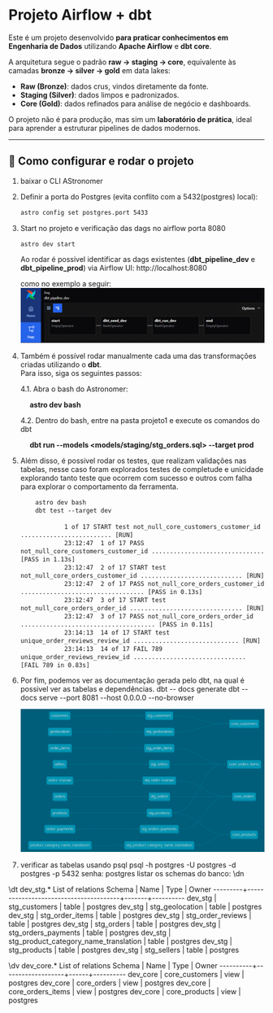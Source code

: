 # Projeto Airflow + dbt

Este é um projeto desenvolvido **para praticar conhecimentos em Engenharia de Dados** utilizando **Apache Airflow** e **dbt core**.  

A arquitetura segue o padrão **raw → staging → core**, equivalente às camadas **bronze → silver → gold** em data lakes:  

- **Raw (Bronze)**: dados crus, vindos diretamente da fonte.  
- **Staging (Silver)**: dados limpos e padronizados.  
- **Core (Gold)**: dados refinados para análise de negócio e dashboards.  

O projeto não é para produção, mas sim um **laboratório de prática**, ideal para aprender a estruturar pipelines de dados modernos.

---

## 🚀 Como configurar e rodar o projeto


1. baixar o CLI AStronomer
2. Definir a porta do Postgres (evita conflito com a 5432(postgres) local):  
   ```bash
   astro config set postgres.port 5433

3. Start no projeto e  verificação das dags no airflow porta 8080
    ```
    astro dev start
   ```
   Ao rodar é possivel identificar as dags existentes (**dbt_pipeline_dev** e  **dbt_pipeline_prod**) via Airflow UI: http://localhost:8080

   como no exemplo a seguir:
   ![alt text](image.png)
 
4. Também é possível rodar manualmente cada uma das transformações criadas utilizando o **dbt**.  
   Para isso, siga os seguintes passos:

    4.1. Abra o bash do Astronomer:
   
   &emsp; **astro dev bash**

    4.2. Dentro do bash, entre na pasta projeto1 e execute os comandos do dbt
   
    &emsp; **dbt run --models <models/staging/stg_orders.sql> --target prod**

5. Além disso, é possivel rodar os testes, que realizam validações nas tabelas, nesse caso foram explorados testes de completude e unicidade explorando tanto teste que ocorrem com sucesso e outros com falha para explorar o comportamento da ferramenta. 
    ``` 
        astro dev bash
        dbt test --target dev

                1 of 17 START test not_null_core_customers_customer_id ......................... [RUN]
                23:12:47  1 of 17 PASS not_null_core_customers_customer_id ............................... [PASS in 1.13s]
                23:12:47  2 of 17 START test not_null_core_orders_customer_id ............................ [RUN]
                23:12:47  2 of 17 PASS not_null_core_orders_customer_id .................................. [PASS in 0.13s]
                23:12:47  3 of 17 START test not_null_core_orders_order_id ............................... [RUN]
                23:12:47  3 of 17 PASS not_null_core_orders_order_id ..................................... [PASS in 0.11s]
                23:14:13  14 of 17 START test unique_order_reviews_review_id ............................. [RUN]
                23:14:13  14 of 17 FAIL 789 unique_order_reviews_review_id ............................... [FAIL 789 in 0.83s]

6. Por fim, podemos ver as documentação gerada pelo dbt, na qual é possivel ver as tabelas e dependências.
    dbt -- docs generate
    dbt -- docs serve --port 8081 --host 0.0.0.0 --no-browser

    ![alt text](image-1.png)

7. verificar as tabelas usando psql
psql -h postgres -U postgres -d postgres -p 5432
senha: postgres
listar os schemas do banco: \dn 


\dt dev_stg.*
                         List of relations
 Schema  |                 Name                  | Type  |  Owner
---------+---------------------------------------+-------+----------
 dev_stg | stg_customers                         | table | postgres
 dev_stg | stg_geolocation                       | table | postgres
 dev_stg | stg_order_items                       | table | postgres
 dev_stg | stg_order_reviews                     | table | postgres
 dev_stg | stg_orders                            | table | postgres
 dev_stg | stg_orders_payments                   | table | postgres
 dev_stg | stg_product_category_name_translation | table | postgres
 dev_stg | stg_products                          | table | postgres
 dev_stg | stg_sellers                           | table | postgres


\dv dev_core.*
               List of relations
  Schema  |       Name        | Type |  Owner
----------+-------------------+------+----------
 dev_core | core_customers    | view | postgres
 dev_core | core_orders       | view | postgres
 dev_core | core_orders_items | view | postgres
 dev_core | core_products     | view | postgres

